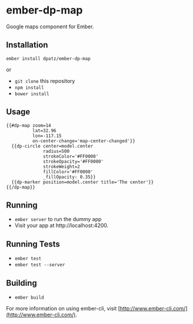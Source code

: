 # ember-dp-map

Google maps component for Ember.

## Installation

`ember install dpatz/ember-dp-map`

or

* `git clone` this repository
* `npm install`
* `bower install`

## Usage
```
{{#dp-map zoom=14
          lat=32.96
          lon=-117.15
          on-center-change='map-center-changed'}}
  {{dp-circle center=model.center
              radius=500
              strokeColor='#FF0000'
              strokeOpacity='#FF0000'
              strokeWeight=2
              fillColor='#FF0000'
              _fillOpacity: 0.35}}
  {{dp-marker position=model.center title='The center'}}
{{/dp-map}}
```

## Running

* `ember server` to run the dummy app
* Visit your app at http://localhost:4200.

## Running Tests

* `ember test`
* `ember test --server`

## Building

* `ember build`

For more information on using ember-cli, visit [http://www.ember-cli.com/](http://www.ember-cli.com/).
